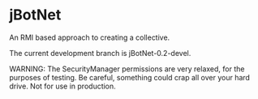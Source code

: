 # jBotNet
An RMI based approach to creating a collective.

The current development branch is jBotNet-0.2-devel.

WARNING: The SecurityManager permissions are very relaxed, for the purposes of testing. Be careful, something could crap all over your hard drive. Not for use in production.
